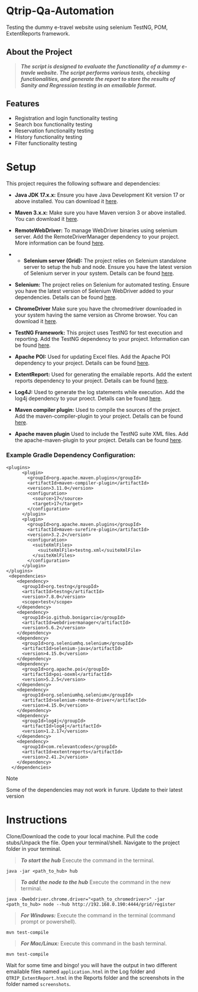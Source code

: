 # Qtrip-Qa-Automation

Testing the dummy e-travel website using selenium TestNG, POM, ExtentReports framework.

## About the Project

> **_The script is designed to evaluate the functionality of a dummy e-travle website. The script performs various tests, checking functionalities, and generate the report to store the results of Sanity and Regression testing in an emailable format._**

## Features

- Registration and login functionality testing
- Search box functionality testing
- Reservation functionality testing
- History functionality testing
- Filter functionality testing

# Setup

This project requires the following software and dependencies:

- **Java JDK 17.x.x:** Ensure you have Java Development Kit version 17 or above installed. You can download it [here](https://www.oracle.com/java/technologies/javase-downloads.html).

- **Maven 3.x.x:** Make sure you have Maven version 3 or above installed. You can download it [here](https://maven.apache.org/install.htmlhttps://gradle.org/install/).

- **RemoteWebDriver:** To manage WebDriver binaries using selenium server. Add the RemoteDriverManager dependency to your project. More information can be found [here](https://mvnrepository.com/artifact/org.seleniumhq.selenium/selenium-remote-driver/).

- - **Selenium server (Grid):** The project relies on Selenium standalone server to setup the hub and node. Ensure you have the latest version of Selenium server in your system. Details can be found [here](https://github.com/SeleniumHQ/selenium/releases/download/selenium-4.15.0/selenium-server-4.15.0.jar).

- **Selenium:** The project relies on Selenium for automated testing. Ensure you have the latest version of Selenium WebDriver added to your dependencies. Details can be found [here](https://www.selenium.dev/downloads/).

- **ChromeDriver** Make sure you have the chromedriver downloaded in your system having the same version as Chrome browser. You can download it [here](https://googlechromelabs.github.io/chrome-for-testing/).

- **TestNG Framework:** This project uses TestNG for test execution and reporting. Add the TestNG dependency to your project. Information can be found [here](https://mvnrepository.com/artifact/org.testng/testng).

- **Apache POI:** Used for updating Excel files. Add the Apache POI dependency to your project. Details can be found [here](https://poi.apache.org/).

- **ExtentReport:** Used for generating the emailable reports. Add the extent reports dependency to your project. Details can be found [here](https://mvnrepository.com/artifact/com.relevantcodes/extentreports/).

- **Log4J:** Used to generate the log statements while execution. Add the log4j dependency to your proect. Details can be found [here](https://mvnrepository.com/artifact/log4j/log4j/).

- **Maven compiler plugin:** Used to compile the sources of the project. Add the maven-compiler-plugin to your project. Details can be found [here](https://maven.apache.org/plugins/maven-compiler-plugin/usage.html/).

- **Apache maven plugin** Used to include the TestNG suite XML files. Add the apache-maven-plugin to your project. Details can be found [here](https://maven.apache.org/surefire/maven-surefire-plugin/examples/testng.html#using-suite-xml-files/).

### Example Gradle Dependency Configuration:

```maven
<plugins>
      <plugin>
        <groupId>org.apache.maven.plugins</groupId>
        <artifactId>maven-compiler-plugin</artifactId>
        <version>3.11.0</version>
        <configuration>
          <source>17</source>
          <target>17</target>
        </configuration>
      </plugin>
      <plugin>
        <groupId>org.apache.maven.plugins</groupId>
        <artifactId>maven-surefire-plugin</artifactId>
        <version>3.2.2</version>
        <configuration>
          <suiteXmlFiles>
            <suiteXmlFile>testng.xml</suiteXmlFile>
          </suiteXmlFiles>
        </configuration>
      </plugin>
</plugins>
 <dependencies>
    <dependency>
      <groupId>org.testng</groupId>
      <artifactId>testng</artifactId>
      <version>7.8.0</version>
      <scope>test</scope>
    </dependency>
    <dependency>
      <groupId>io.github.bonigarcia</groupId>
      <artifactId>webdrivermanager</artifactId>
      <version>5.6.2</version>
    </dependency>
    <dependency>
      <groupId>org.seleniumhq.selenium</groupId>
      <artifactId>selenium-java</artifactId>
      <version>4.15.0</version>
    </dependency>
    <dependency>
      <groupId>org.apache.poi</groupId>
      <artifactId>poi-ooxml</artifactId>
      <version>5.2.5</version>
    </dependency>
    <dependency>
      <groupId>org.seleniumhq.selenium</groupId>
      <artifactId>selenium-remote-driver</artifactId>
      <version>4.15.0</version>
    </dependency>
    <dependency>
      <groupId>log4j</groupId>
      <artifactId>log4j</artifactId>
      <version>1.2.17</version>
    </dependency>
    <dependency>
      <groupId>com.relevantcodes</groupId>
      <artifactId>extentreports</artifactId>
      <version>2.41.2</version>
    </dependency>
  </dependencies>
```

> [!NOTE]
> Some of the dependencies may not work in furure. Update to their latest version

# Instructions

Clone/Download the code to your local machine. Pull the code stubs/Unpack the file. Open your terminal/shell. Navigate to the project folder in your terminal.

> **_To start the hub_** Execute the command in the terminal.

```
java -jar <path_to_hub> hub
```

> **_To add the node to the hub_** Execute the command in the new terminal.

```
java -Dwebdriver.chrome.driver="<path_to_chromedriver>" -jar <path_to_hub> node --hub http://192.168.0.190:4444/grid/register
```

> **_For Windows:_** Execute the command in the terminal (command prompt or powershell).

```
mvn test-compile
```

> **_For Mac/Linux:_** Execute this command in the bash terminal.

```
mvn test-compile
```

Wait for some time and bingo! you will have the output in two different emailable files named `application.html` in the Log folder and `QTRIP_ExtentReport.html` in the Reports folder and the screenshots in the folder named `screenshots`.
